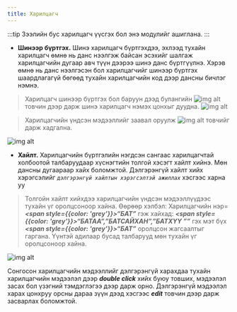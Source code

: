 ```yaml
---
title: Харилцагч
---
```


:::tip Зээлийн бус харилцагч үүсгэх бол энэ модулийг ашиглана. 
:::

- **Шинээр бүртгэх.**  Шинэ харилцагч бүртгэхдээ, эхлээд тухайн харилцагч өмнө нь данс нээлгэж байсан эсэхийг шалгаж харилцагчийн дугаар авч түүн дээрээ шинэ данс бүртгүүлнэ. Хэрэв өмнө нь данс нээлгэсэн бол харилцагчийг шинээр бүртгэх шаардлагагүй бөгөөд тухайн харилцагчийн код дээр дансны бичлэг нэмнэ.

> Харилцагч шинээр бүртгэх бол баруун дээд булангийн ![img alt](/img/plus.svg) товчин дээр дарж шинэ харилцагч нэмэх цонхыг дуудна.
> ![img alt](/img/img1.png)
 
> Харилцагчийн үндсэн мэдээллийг заавал оруулж ![img alt](/img/save.svg) товчийг дарж хадгална. 
>
![img alt](/img/img2.png) 

 
- **Хайлт.** Харилцагчийн бүртгэлийн нэгдсэн сангаас харилцагчтай холбоотой талбаруудаар хүснэгтийн толгой хэсэгт хайлт хийнэ. Мөн дансны дугаараар хайх боломжтой. Дэлгэрэнгүй хайлт хийх хэрэгсэлийг _`дэлгэрэнгүй хайлтын хэрэгсэлтэй ажиллах`_ хэсгээс харна уу 
 
> Толгойн хайлт хийхдээ харилцагчийн үндсэн мэдээллүүдээс тухайн үг оролцсоноор хайна. Өөрөөр хэлбэл: Харилцагчийн нэр= ***<span style={{color: 'grey'}}>“БАТ”</span>*** гэж хайхад: ***<span style={{color: 'grey'}}>“БАТАА”,”БАТСАЙХАН”,”БАТХҮҮ ””</span>*** гэх мэт бүх ***<span style={{color: 'grey'}}>“БАТ”</span>*** оролцсон жагсаалтыг гаргана. Үүнтэй адилаар бусад талбарууд мөн тухайн үг оролцсоноор хайна.
>
![img alt](/img/img3.png) 

Сонгосон харилцагчийн мэдээллийг дэлгэрэнгүй харахдаа тухайн харилцагчийн мэдээлэл дээр ***double click*** хийх буюу товших, мэдээлэл засах бол үзэгний тэмдэглэгээ дээр дарж орно. Дэлгэрэнгүй мэдээлэл харах цонхруу орсны дараа зүүн дээд хэсгээс ***edit*** товчин дээр дарж засварлах боломжтой. 








